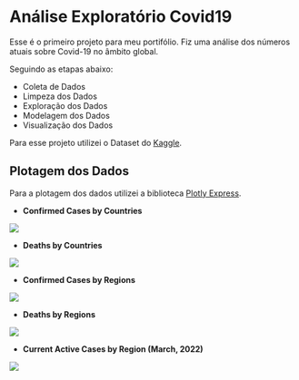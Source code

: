 # Análise Exploratório Covid19

Esse é o primeiro projeto para meu portifólio. Fiz uma análise dos números atuais sobre Covid-19 no âmbito global.

Seguindo as etapas abaixo:

* Coleta de Dados
* Limpeza dos Dados
* Exploração dos Dados
* Modelagem dos Dados
* Visualização dos Dados


Para esse projeto utilizei o Dataset do [Kaggle](https://www.kaggle.com/datasets/danielfesalbon/covid-19-global-reports-early-march-2022).


## Plotagem dos Dados

Para a plotagem dos dados utilizei a biblioteca [Plotly Express](https://plotly.com/python/plotly-express/).

* **Confirmed Cases by Countries**

<img src = "https://github.com/maisonhenrique/portifolio/blob/b212bf414334c273c348bd2ea3494efcc710338b/Covid19_Global_Reports/Confirmed%20Cases%20by%20Countries.png" />

* **Deaths by Countries**

<img src = "https://github.com/maisonhenrique/portifolio/blob/b212bf414334c273c348bd2ea3494efcc710338b/Covid19_Global_Reports/Deaths%20by%20Countries.png" />

* **Confirmed Cases by Regions**

<img src = "https://github.com/maisonhenrique/portifolio/blob/b212bf414334c273c348bd2ea3494efcc710338b/Covid19_Global_Reports/Confirmed%20Cases%20by%20Regions.png" />

* **Deaths by Regions**

<img src = "https://github.com/maisonhenrique/portifolio/blob/b212bf414334c273c348bd2ea3494efcc710338b/Covid19_Global_Reports/Deaths%20by%20Regions.png" />

* **Current Active Cases by Region (March, 2022)**

<img src = "https://github.com/maisonhenrique/portifolio/blob/b212bf414334c273c348bd2ea3494efcc710338b/Covid19_Global_Reports/Current%20Active%20Cases%20by%20Region%20(March,%202022).png" />